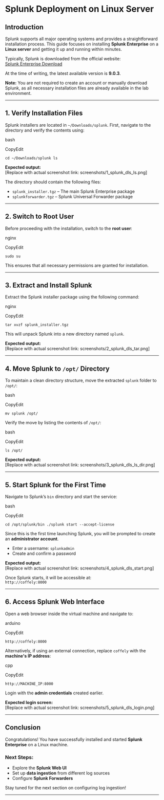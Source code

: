 Splunk Deployment on Linux Server
=================================

Introduction
------------

Splunk supports all major operating systems and provides a straightforward installation process. This guide focuses on installing **Splunk Enterprise** on a **Linux server** and getting it up and running within minutes.

Typically, Splunk is downloaded from the official website:  
[Splunk Enterprise Download](https://www.splunk.com/en_us/download/splunk-enterprise.html?locale=en_us)

At the time of writing, the latest available version is **9.0.3**.

**Note:** You are not required to create an account or manually download Splunk, as all necessary installation files are already available in the lab environment.

* * *

1\. Verify Installation Files
-----------------------------

Splunk installers are located in `~/Downloads/splunk`. First, navigate to the directory and verify the contents using:

bash

CopyEdit

`cd ~/Downloads/splunk
ls` 

**Expected output:**  
\[Replace with actual screenshot link: screenshots/1\_splunk\_dls\_ls.png\]

The directory should contain the following files:

*   `splunk_installer.tgz` – The main Splunk Enterprise package
*   `splunkforwarder.tgz` – Splunk Universal Forwarder package

* * *

2\. Switch to Root User
-----------------------

Before proceeding with the installation, switch to the **root user**:

nginx

CopyEdit

`sudo su` 

This ensures that all necessary permissions are granted for installation.

* * *

3\. Extract and Install Splunk
------------------------------

Extract the Splunk installer package using the following command:

nginx

CopyEdit

`tar xvzf splunk_installer.tgz` 

This will unpack Splunk into a new directory named `splunk`.

**Expected output:**  
\[Replace with actual screenshot link: screenshots/2\_splunk\_dls\_tar.png\]

* * *

4\. Move Splunk to `/opt/` Directory
------------------------------------

To maintain a clean directory structure, move the extracted `splunk` folder to `/opt/`:

bash

CopyEdit

`mv splunk /opt/` 

Verify the move by listing the contents of `/opt/`:

bash

CopyEdit

`ls /opt/` 

**Expected output:**  
\[Replace with actual screenshot link: screenshots/3\_splunk\_dls\_ls\_dir.png\]

* * *

5\. Start Splunk for the First Time
-----------------------------------

Navigate to Splunk’s `bin` directory and start the service:

bash

CopyEdit

`cd /opt/splunk/bin
./splunk start --accept-license` 

Since this is the first time launching Splunk, you will be prompted to create an **administrator account**.

*   Enter a username: `splunkadmin`
*   Create and confirm a password

**Expected output:**  
\[Replace with actual screenshot link: screenshots/4\_splunk\_dls\_start.png\]

Once Splunk starts, it will be accessible at:  
`http://coffely:8000`

* * *

6\. Access Splunk Web Interface
-------------------------------

Open a web browser inside the virtual machine and navigate to:

arduino

CopyEdit

`http://coffely:8000` 

Alternatively, if using an external connection, replace `coffely` with the **machine's IP address**:

cpp

CopyEdit

`http://MACHINE_IP:8000` 

Login with the **admin credentials** created earlier.

**Expected login screen:**  
\[Replace with actual screenshot link: screenshots/5\_splunk\_dls\_login.png\]

* * *

Conclusion
----------

Congratulations! You have successfully installed and started **Splunk Enterprise** on a Linux machine.

### Next Steps:

*   Explore the **Splunk Web UI**
*   Set up **data ingestion** from different log sources
*   Configure **Splunk Forwarders**

Stay tuned for the next section on configuring log ingestion!

* * *
